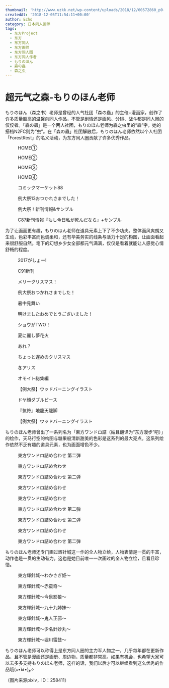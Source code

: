 ```yaml
---
thumbnail: 'http://www.uzkk.net/wp-content/uploads/2018/12/60572860_p0-825x510.jpg'
createdAt: '2018-12-05T11:54:11+00:00'
author: Echo
category: 日本同人画师
tags:
  - 东方Project
  - 东方
  - 东方同人
  - 东方画师
  - 东方同人图
  - 东方同人作者
  - もりのほん
  - 森の蟲
  - 森之虫
---
```


# 超元气之森-もりのほん老师

もりのほん（森之书）老师是曾经的人气社团「森の蟲」的主催+漫画家，创作了许多质量超高的温馨向同人作品，不管是剧情还是画风、分镜、战斗都是同人圈的佼佼者。「森の蟲」是一个两人社团，もりのほん老师为森之虫里的“森”字，她的搭档N2FC则为“虫”。在「森の蟲」社团解散后，もりのほん老师依然以个人社团「ForestRest」的名义活动，为东方同人圈贡献了许多优秀作品。

<figure>
  <img src="http://www.uzkk.net/wp-content/uploads/2018/12/64221126_p0-736x1024.jpg" alt=""/>
  <figcaption>HOME①</figcaption>
</figure>

<figure>
  <img src="http://www.uzkk.net/wp-content/uploads/2018/12/65400195_p0-725x1024.jpg" alt=""/>
  <figcaption>HOME②</figcaption>
</figure>

<figure>
  <img src="http://www.uzkk.net/wp-content/uploads/2018/12/68531553_p0-711x1024.png" alt=""/>
  <figcaption>HOME③</figcaption>
</figure>

<figure>
  <img src="http://www.uzkk.net/wp-content/uploads/2018/12/70070359_p0-732x1024.jpg" alt=""/>
  <figcaption>HOME④</figcaption>
</figure>

<figure>
  <img src="http://www.uzkk.net/wp-content/uploads/2018/12/51919988_p0.jpg" alt=""/>
  <figcaption>コミックマーケット88</figcaption>
</figure>

<figure>
  <img src="http://www.uzkk.net/wp-content/uploads/2018/12/56815615_p0-884x1024.png" alt=""/>
  <figcaption>例大祭13おつかれさまでした！</figcaption>
</figure>

<figure>
  <img src="http://www.uzkk.net/wp-content/uploads/2018/12/50270079_p0-731x1024.jpg" alt=""/>
  <figcaption>例大祭！新刊情報&サンプル</figcaption>
</figure>

<figure>
  <img src="http://www.uzkk.net/wp-content/uploads/2018/12/47750786_p0-727x1024.jpg" alt=""/>
  <figcaption>C87新刊情報『もし今日私が死んだなら』+サンプル</figcaption>
</figure>

为了让画面更有趣，もりのほん老师在道具元素上下了不少功夫。整体画风爽朗又生动，色彩丰富而色调柔和，还有华美务实的线条与活力十足的构图，让画面看起来很舒服自然。笔下的幻想乡少女全部都元气满满，仅仅是看着就能让人感觉心情舒畅的程度。

<figure>
  <img src="http://www.uzkk.net/wp-content/uploads/2018/12/61190458_p0-1024x576.jpg" alt=""/>
  <figcaption>2017がしょー!</figcaption>
</figure>

<figure>
  <img src="http://www.uzkk.net/wp-content/uploads/2018/12/60572860_p0-1024x725.jpg" alt=""/>
  <figcaption>C91新刊</figcaption>
</figure>

<figure>
  <img src="http://www.uzkk.net/wp-content/uploads/2018/12/60561552_p0-1024x724.png" alt=""/>
  <figcaption>メリークリスマス！</figcaption>
</figure>

<figure>
  <img src="http://www.uzkk.net/wp-content/uploads/2018/12/50356536_p0-1024x732.jpg" alt=""/>
  <figcaption>例大祭おつかれさまでした！</figcaption>
</figure>

<figure>
  <img src="http://www.uzkk.net/wp-content/uploads/2018/12/58231596_p0-1024x802.png" alt=""/>
  <figcaption>暑中見舞い</figcaption>
</figure>

<figure>
  <img src="http://www.uzkk.net/wp-content/uploads/2018/12/48028438_p0-1024x724.jpg" alt=""/>
  <figcaption>明けましたおめでとうございました！</figcaption>
</figure>

<figure>
  <img src="http://www.uzkk.net/wp-content/uploads/2018/12/54530189_p0.png" alt=""/>
  <figcaption>ショウがTWO！</figcaption>
</figure>

<figure>
  <img src="http://www.uzkk.net/wp-content/uploads/2018/12/52222354_p0-859x1024.png" alt=""/>
  <figcaption>夏に麗し夢花火</figcaption>
</figure>

<figure>
  <img src="http://www.uzkk.net/wp-content/uploads/2018/12/44662281_p0-730x1024.jpg" alt=""/>
  <figcaption>あれ？</figcaption>
</figure>

<figure>
  <img src="http://www.uzkk.net/wp-content/uploads/2018/12/16054771_p0-722x1024.jpg" alt=""/>
  <figcaption>ちょっと遅めのクリスマス</figcaption>
</figure>

<figure>
  <img src="http://www.uzkk.net/wp-content/uploads/2018/12/32452074_p0.jpg" alt=""/>
  <figcaption>冬アリス</figcaption>
</figure>

<figure>
  <img src="http://www.uzkk.net/wp-content/uploads/2018/12/32294988_p0.jpg" alt=""/>
  <figcaption>オモイト総集編</figcaption>
</figure>

<figure>
  <img src="http://www.uzkk.net/wp-content/uploads/2018/12/27331649_p0-725x1024.jpg" alt=""/>
  <figcaption>【例大祭】ウッドバーニングイラスト</figcaption>
</figure>

<figure>
  <img src="http://www.uzkk.net/wp-content/uploads/2018/12/24919229_p0-1024x768.jpg" alt=""/>
  <figcaption>ドヤ顔ダブルピース</figcaption>
</figure>

<figure>
  <img src="http://www.uzkk.net/wp-content/uploads/2018/12/21328693_p0-1024x819.jpg" alt=""/>
  <figcaption>『気符』地龍天龍脚</figcaption>
</figure>

<figure>
  <img src="http://www.uzkk.net/wp-content/uploads/2018/12/21241688_p0-1024x853.jpg" alt=""/>
  <figcaption>【例大祭】ウッドバーニングイラスト</figcaption>
</figure>

もりのほん老师曾出了一系列名为「東方ワンドロ詰（姑且翻译为“东方漫步”吧）」的绘作，天马行空的构图与糖果般清新甜美的色彩是这系列的最大亮点。这系列绘作依然不乏有趣的道具元素，也为画面增色不少。

<figure>
  <img src="http://www.uzkk.net/wp-content/uploads/2018/12/47286667_p3.jpg" alt=""/>
  <figcaption>東方ワンドロ詰め合わせ 第二弹</figcaption>
</figure>

<figure>
  <img src="http://www.uzkk.net/wp-content/uploads/2018/12/46927889_p6.jpg" alt=""/>
  <figcaption>東方ワンドロ詰め合わせ</figcaption>
</figure>

<figure>
  <img src="http://www.uzkk.net/wp-content/uploads/2018/12/47286667_p0.jpg" alt=""/>
  <figcaption>東方ワンドロ詰め合わせ 第二弹</figcaption>
</figure>

<figure>
  <img src="http://www.uzkk.net/wp-content/uploads/2018/12/46927889_p5.jpg" alt=""/>
  <figcaption>東方ワンドロ詰め合わせ</figcaption>
</figure>

<figure>
  <img src="http://www.uzkk.net/wp-content/uploads/2018/12/46927889_p9.jpg" alt=""/>
  <figcaption>東方ワンドロ詰め合わせ</figcaption>
</figure>

<figure>
  <img src="http://www.uzkk.net/wp-content/uploads/2018/12/47286667_p7.jpg" alt=""/>
  <figcaption>東方ワンドロ詰め合わせ 第二弹</figcaption>
</figure>

<figure>
  <img src="http://www.uzkk.net/wp-content/uploads/2018/12/47286667_p1.jpg" alt=""/>
  <figcaption>東方ワンドロ詰め合わせ 第二弹</figcaption>
</figure>

<figure>
  <img src="http://www.uzkk.net/wp-content/uploads/2018/12/46927889_p8-720x1024.jpg" alt=""/>
  <figcaption>東方ワンドロ詰め合わせ</figcaption>
</figure>

<figure>
  <img src="http://www.uzkk.net/wp-content/uploads/2018/12/47286667_p2.jpg" alt=""/>
  <figcaption>東方ワンドロ詰め合わせ 第二弹</figcaption>
</figure>

もりのほん老师还专门画过辉针城这一作的全人物立绘，人物表情是一贯的丰富，动作也是一贯的生动有力。这也是她目前唯一一次画过的全人物立绘，且看且珍惜。

<figure>
  <img src="http://www.uzkk.net/wp-content/uploads/2018/12/39813292_p0.jpg" alt=""/>
  <figcaption>東方輝針城〜わかさぎ姫〜</figcaption>
</figure>

<figure>
  <img src="http://www.uzkk.net/wp-content/uploads/2018/12/39830211_p0.jpg" alt=""/>
  <figcaption>東方輝針城〜赤蛮奇〜</figcaption>
</figure>

<figure>
  <img src="http://www.uzkk.net/wp-content/uploads/2018/12/39863932_p0.jpg" alt=""/>
  <figcaption>東方輝針城〜今泉影狼〜</figcaption>
</figure>

<figure>
  <img src="http://www.uzkk.net/wp-content/uploads/2018/12/39961894_p0.jpg" alt=""/>
  <figcaption>東方輝針城〜九十九姉妹〜</figcaption>
</figure>

<figure>
  <img src="http://www.uzkk.net/wp-content/uploads/2018/12/40366129_p0-1.jpg" alt=""/>
  <figcaption>東方輝針城〜鬼人正邪〜</figcaption>
</figure>

<figure>
  <img src="http://www.uzkk.net/wp-content/uploads/2018/12/40383914_p0.jpg" alt=""/>
  <figcaption>東方輝針城〜少名針妙丸〜</figcaption>
</figure>

<figure>
  <img src="http://www.uzkk.net/wp-content/uploads/2018/12/40407236_p0-970x1024.jpg" alt=""/>
  <figcaption>東方輝針城〜堀川雷鼓〜</figcaption>
</figure>

もりのほん老师可以称得上是东方同人圈的主力军人物之一，几乎每年都在更新作品，且不管是漫画还是画册、周边物，质量都非常高。如果有机会，也希望大家可以去多多支持もりのほん老师，这样的话，我们以后才可以继续看到这么优秀的作品哦(๑•̀ㅂ•́)و✧

（图片来源pixiv，ID：258411）
